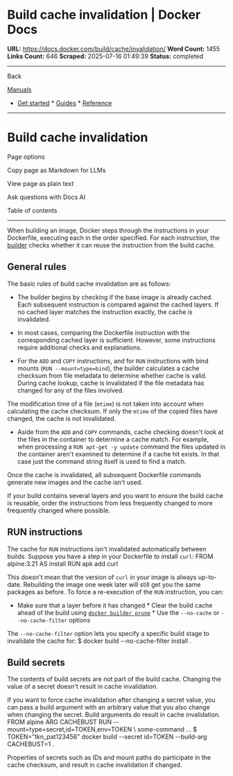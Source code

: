 # Build cache invalidation | Docker Docs

**URL:** https://docs.docker.com/build/cache/invalidation/
**Word Count:** 1455
**Links Count:** 646
**Scraped:** 2025-07-16 01:49:39
**Status:** completed

---

Back

[Manuals](https://docs.docker.com/manuals/)

  * [Get started](https://docs.docker.com/get-started/)   * [Guides](https://docs.docker.com/guides/)   * [Reference](https://docs.docker.com/reference/)

* * *

# Build cache invalidation

Page options

Copy page as Markdown for LLMs

View page as plain text

Ask questions with Docs AI

Table of contents

* * *

When building an image, Docker steps through the instructions in your Dockerfile, executing each in the order specified. For each instruction, the [builder](https://docs.docker.com/build/builders/) checks whether it can reuse the instruction from the build cache.

## General rules

The basic rules of build cache invalidation are as follows:

  * The builder begins by checking if the base image is already cached. Each subsequent instruction is compared against the cached layers. If no cached layer matches the instruction exactly, the cache is invalidated.

  * In most cases, comparing the Dockerfile instruction with the corresponding cached layer is sufficient. However, some instructions require additional checks and explanations.

  * For the `ADD` and `COPY` instructions, and for `RUN` instructions with bind mounts \(`RUN --mount=type=bind`\), the builder calculates a cache checksum from file metadata to determine whether cache is valid. During cache lookup, cache is invalidated if the file metadata has changed for any of the files involved.

The modification time of a file \(`mtime`\) is not taken into account when calculating the cache checksum. If only the `mtime` of the copied files have changed, the cache is not invalidated.

  * Aside from the `ADD` and `COPY` commands, cache checking doesn't look at the files in the container to determine a cache match. For example, when processing a `RUN apt-get -y update` command the files updated in the container aren't examined to determine if a cache hit exists. In that case just the command string itself is used to find a match.

Once the cache is invalidated, all subsequent Dockerfile commands generate new images and the cache isn't used.

If your build contains several layers and you want to ensure the build cache is reusable, order the instructions from less frequently changed to more frequently changed where possible.

## RUN instructions

The cache for `RUN` instructions isn't invalidated automatically between builds. Suppose you have a step in your Dockerfile to install `curl`:               FROM alpine:3.21 AS install     RUN apk add curl

This doesn't mean that the version of `curl` in your image is always up-to-date. Rebuilding the image one week later will still get you the same packages as before. To force a re-execution of the `RUN` instruction, you can:

  * Make sure that a layer before it has changed   * Clear the build cache ahead of the build using [`docker builder prune`](https://docs.docker.com/reference/cli/docker/builder/prune/)   * Use the `--no-cache` or `--no-cache-filter` options

The `--no-cache-filter` option lets you specify a specific build stage to invalidate the cache for:               $ docker build --no-cache-filter install .     

## Build secrets

The contents of build secrets are not part of the build cache. Changing the value of a secret doesn't result in cache invalidation.

If you want to force cache invalidation after changing a secret value, you can pass a build argument with an arbitrary value that you also change when changing the secret. Build arguments do result in cache invalidation.               FROM alpine     ARG CACHEBUST     RUN --mount=type=secret,id=TOKEN,env=TOKEN \         some-command ...               $ TOKEN="tkn_pat123456" docker build --secret id=TOKEN --build-arg CACHEBUST=1 .     

Properties of secrets such as IDs and mount paths do participate in the cache checksum, and result in cache invalidation if changed.